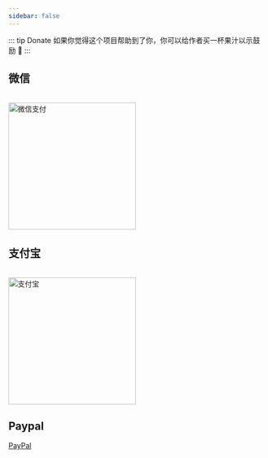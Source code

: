```yaml
---
sidebar: false
---
```


::: tip Donate
如果你觉得这个项目帮助到了你，你可以给作者买一杯果汁以示鼓励 :tropical_drink:
:::

## 微信

<br/>
<img :src="$withBase('/images/wechat.jpg')" width="250px" alt="微信支付">

## 支付宝

<br/>
<img :src="$withBase('/images/alipay.jpg')" width="250px" alt="支付宝">

## Paypal

[PayPal](https://www.paypal.me/ChongGuo)
